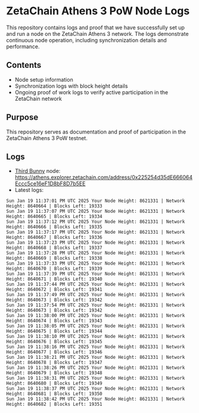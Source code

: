 # ZetaChain Athens 3 PoW Node Logs
This repository contains logs and proof that we have successfully set up and run a node on the ZetaChain Athens 3 network. The logs demonstrate continuous node operation, including synchronization details and performance.

## Contents
- Node setup information
- Synchronization logs with block height details
- Ongoing proof of work logs to verify active participation in the ZetaChain network

## Purpose
This repository serves as documentation and proof of participation in the ZetaChain Athens 3 PoW testnet.

## Logs

- [Third Bunny](https://thirdbunny.xyz/) node: https://athens.explorer.zetachain.com/address/0x225254d35dE666064Eccc5ce16eF1D8bF8D7b5EE
- Latest logs:
```
Sun Jan 19 11:37:01 PM UTC 2025 Your Node Height: 8621331 | Network Height: 8640664 | Blocks Left: 19333
Sun Jan 19 11:37:07 PM UTC 2025 Your Node Height: 8621331 | Network Height: 8640665 | Blocks Left: 19334
Sun Jan 19 11:37:12 PM UTC 2025 Your Node Height: 8621331 | Network Height: 8640666 | Blocks Left: 19335
Sun Jan 19 11:37:17 PM UTC 2025 Your Node Height: 8621331 | Network Height: 8640667 | Blocks Left: 19336
Sun Jan 19 11:37:23 PM UTC 2025 Your Node Height: 8621331 | Network Height: 8640668 | Blocks Left: 19337
Sun Jan 19 11:37:28 PM UTC 2025 Your Node Height: 8621331 | Network Height: 8640669 | Blocks Left: 19338
Sun Jan 19 11:37:33 PM UTC 2025 Your Node Height: 8621331 | Network Height: 8640670 | Blocks Left: 19339
Sun Jan 19 11:37:39 PM UTC 2025 Your Node Height: 8621331 | Network Height: 8640671 | Blocks Left: 19340
Sun Jan 19 11:37:44 PM UTC 2025 Your Node Height: 8621331 | Network Height: 8640672 | Blocks Left: 19341
Sun Jan 19 11:37:49 PM UTC 2025 Your Node Height: 8621331 | Network Height: 8640673 | Blocks Left: 19342
Sun Jan 19 11:37:54 PM UTC 2025 Your Node Height: 8621331 | Network Height: 8640673 | Blocks Left: 19342
Sun Jan 19 11:38:00 PM UTC 2025 Your Node Height: 8621331 | Network Height: 8640674 | Blocks Left: 19343
Sun Jan 19 11:38:05 PM UTC 2025 Your Node Height: 8621331 | Network Height: 8640675 | Blocks Left: 19344
Sun Jan 19 11:38:10 PM UTC 2025 Your Node Height: 8621331 | Network Height: 8640676 | Blocks Left: 19345
Sun Jan 19 11:38:16 PM UTC 2025 Your Node Height: 8621331 | Network Height: 8640677 | Blocks Left: 19346
Sun Jan 19 11:38:21 PM UTC 2025 Your Node Height: 8621331 | Network Height: 8640678 | Blocks Left: 19347
Sun Jan 19 11:38:26 PM UTC 2025 Your Node Height: 8621331 | Network Height: 8640679 | Blocks Left: 19348
Sun Jan 19 11:38:31 PM UTC 2025 Your Node Height: 8621331 | Network Height: 8640680 | Blocks Left: 19349
Sun Jan 19 11:38:37 PM UTC 2025 Your Node Height: 8621331 | Network Height: 8640681 | Blocks Left: 19350
Sun Jan 19 11:38:42 PM UTC 2025 Your Node Height: 8621331 | Network Height: 8640682 | Blocks Left: 19351
```
